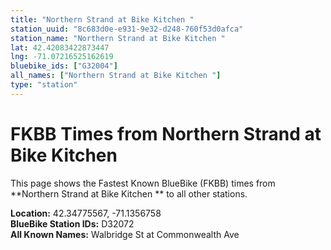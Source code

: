```yaml
---
title: "Northern Strand at Bike Kitchen "
station_uuid: "8c683d0e-e931-9e32-d248-760f53d0afca"
station_name: "Northern Strand at Bike Kitchen "
lat: 42.42083422873447
lng: -71.07216525162619
bluebike_ids: ["G32004"]
all_names: ["Northern Strand at Bike Kitchen "]
type: "station"
---
```


# FKBB Times from Northern Strand at Bike Kitchen 

This page shows the Fastest Known BlueBike (FKBB) times from **Northern Strand at Bike Kitchen ** to all other stations.

**Location:** 42.34775567, -71.1356758  
**BlueBike Station IDs:** D32072  
**All Known Names:** Walbridge St at Commonwealth Ave

